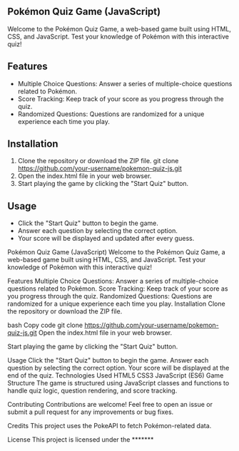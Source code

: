 Pokémon Quiz Game (JavaScript)
--------------------------------
Welcome to the Pokémon Quiz Game, a web-based game built using HTML, CSS, and JavaScript. 
Test your knowledge of Pokémon with this interactive quiz!

Features
----------
* Multiple Choice Questions: Answer a series of multiple-choice questions related to Pokémon.
* Score Tracking: Keep track of your score as you progress through the quiz.
* Randomized Questions: Questions are randomized for a unique experience each time you play.

Installation
-------------
1. Clone the repository or download the ZIP file.
git clone https://github.com/your-username/pokemon-quiz-js.git
2. Open the index.html file in your web browser.
3. Start playing the game by clicking the "Start Quiz" button.

Usage
-------
* Click the "Start Quiz" button to begin the game.
* Answer each question by selecting the correct option.
* Your score will be displayed and updated after every guess.



Pokémon Quiz Game (JavaScript)
Welcome to the Pokémon Quiz Game, a web-based game built using HTML, CSS, and JavaScript. Test your knowledge of Pokémon with this interactive quiz!

Features
Multiple Choice Questions: Answer a series of multiple-choice questions related to Pokémon.
Score Tracking: Keep track of your score as you progress through the quiz.
Randomized Questions: Questions are randomized for a unique experience each time you play.
Installation
Clone the repository or download the ZIP file.

bash
Copy code
git clone https://github.com/your-username/pokemon-quiz-js.git
Open the index.html file in your web browser.

Start playing the game by clicking the "Start Quiz" button.

Usage
Click the "Start Quiz" button to begin the game.
Answer each question by selecting the correct option.
Your score will be displayed at the end of the quiz.
Technologies Used
HTML5
CSS3
JavaScript (ES6)
Game Structure
The game is structured using JavaScript classes and functions to handle quiz logic, question rendering, and score tracking.

Contributing
Contributions are welcome! Feel free to open an issue or submit a pull request for any improvements or bug fixes.

Credits
This project uses the PokeAPI to fetch Pokémon-related data.

License
This project is licensed under the *******
